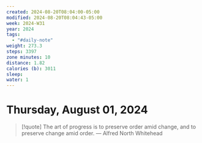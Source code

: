 ```yaml
---
created: 2024-08-20T08:04:00-05:00
modified: 2024-08-20T08:04:43-05:00
week: 2024-W31
year: 2024
tags:
  - "#daily-note"
weight: 273.3
steps: 3397
zone minutes: 10
distance: 1.82
calories (b): 3011
sleep: 
water: 1
---
```

# Thursday, August 01, 2024

> [!quote] The art of progress is to preserve order amid change, and to preserve change amid order.
> — Alfred North Whitehead
